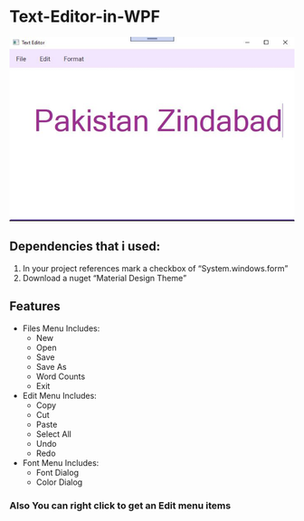 <h1> Text-Editor-in-WPF </h1>
</hr>
<img src="/TextEditor/Snapshot.jpg" alt="Snapshot"/>
<h2> Dependencies that i used: </h2>
<ol>
  <li>In your project references mark a checkbox of <q>System.windows.form</q></li>
  <li>Download a nuget <q>Material Design Theme</q></li>
  </ol>
<h2> Features </h2>
<ul>
  <li>Files Menu Includes:
    <ul>
       <li>New</li>
       <li>Open</li>
       <li>Save</li>
       <li>Save As</li>
       <li>Word Counts</li>
       <li>Exit</li>
       </ul>
  </li>  
  <li>Edit Menu Includes:
    <ul>
       <li>Copy</li>
       <li>Cut</li>
       <li>Paste</li>
       <li>Select All</li>
       <li>Undo</li>
       <li>Redo</li>
       </ul>
  </li>  
  <li>Font Menu Includes:
    <ul>
       <li>Font Dialog</li>
       <li>Color Dialog</li>
       </ul>
  </li>  
</ul>
<h3>Also You can right click to get an Edit menu items</h3>
